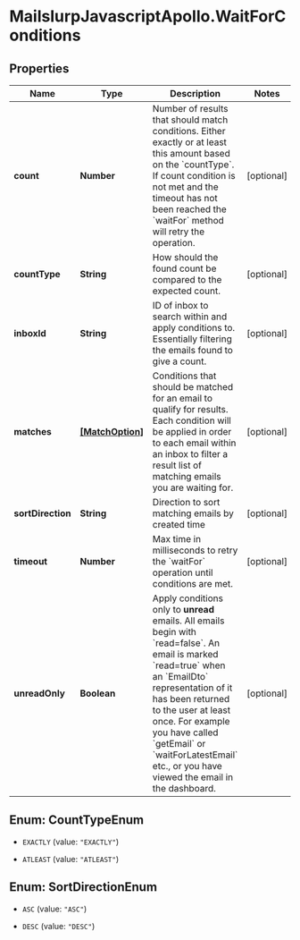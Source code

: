 # MailslurpJavascriptApollo.WaitForConditions

## Properties

Name | Type | Description | Notes
------------ | ------------- | ------------- | -------------
**count** | **Number** | Number of results that should match conditions. Either exactly or at least this amount based on the &#x60;countType&#x60;. If count condition is not met and the timeout has not been reached the &#x60;waitFor&#x60; method will retry the operation. | [optional] 
**countType** | **String** | How should the found count be compared to the expected count. | [optional] 
**inboxId** | **String** | ID of inbox to search within and apply conditions to. Essentially filtering the emails found to give a count. | [optional] 
**matches** | [**[MatchOption]**](MatchOption.md) | Conditions that should be matched for an email to qualify for results. Each condition will be applied in order to each email within an inbox to filter a result list of matching emails you are waiting for. | [optional] 
**sortDirection** | **String** | Direction to sort matching emails by created time | [optional] 
**timeout** | **Number** | Max time in milliseconds to retry the &#x60;waitFor&#x60; operation until conditions are met. | [optional] 
**unreadOnly** | **Boolean** | Apply conditions only to **unread** emails. All emails begin with &#x60;read&#x3D;false&#x60;. An email is marked &#x60;read&#x3D;true&#x60; when an &#x60;EmailDto&#x60; representation of it has been returned to the user at least once. For example you have called &#x60;getEmail&#x60; or &#x60;waitForLatestEmail&#x60; etc., or you have viewed the email in the dashboard.  | [optional] 



## Enum: CountTypeEnum


* `EXACTLY` (value: `"EXACTLY"`)

* `ATLEAST` (value: `"ATLEAST"`)





## Enum: SortDirectionEnum


* `ASC` (value: `"ASC"`)

* `DESC` (value: `"DESC"`)




